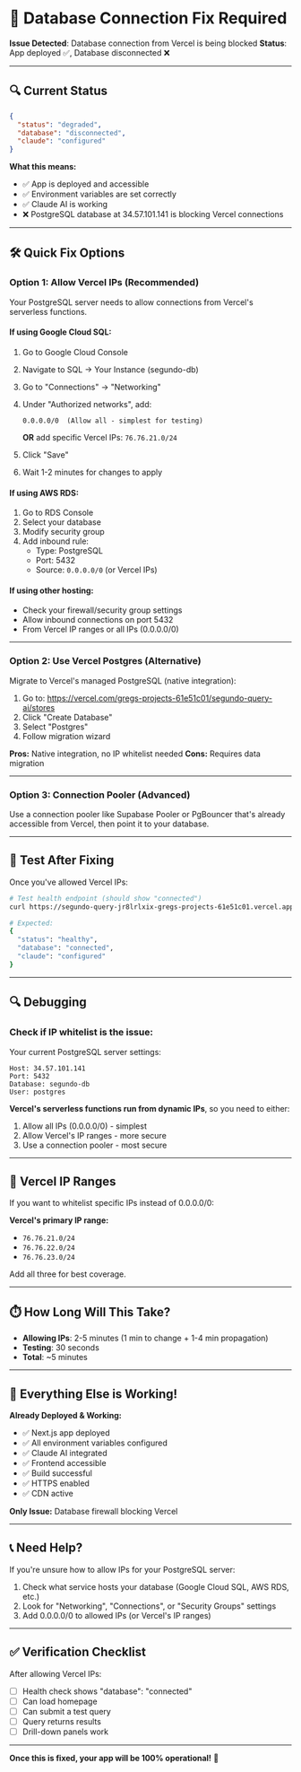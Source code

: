 # 🔧 Database Connection Fix Required

**Issue Detected**: Database connection from Vercel is being blocked
**Status**: App deployed ✅, Database disconnected ❌

---

## 🔍 Current Status

```json
{
  "status": "degraded",
  "database": "disconnected",
  "claude": "configured"
}
```

**What this means:**
- ✅ App is deployed and accessible
- ✅ Environment variables are set correctly
- ✅ Claude AI is working
- ❌ PostgreSQL database at 34.57.101.141 is blocking Vercel connections

---

## 🛠️ Quick Fix Options

### **Option 1: Allow Vercel IPs** (Recommended)

Your PostgreSQL server needs to allow connections from Vercel's serverless functions.

#### If using Google Cloud SQL:
1. Go to Google Cloud Console
2. Navigate to SQL → Your Instance (segundo-db)
3. Go to "Connections" → "Networking"
4. Under "Authorized networks", add:
   ```
   0.0.0.0/0  (Allow all - simplest for testing)
   ```
   **OR** add specific Vercel IPs: `76.76.21.0/24`

5. Click "Save"
6. Wait 1-2 minutes for changes to apply

#### If using AWS RDS:
1. Go to RDS Console
2. Select your database
3. Modify security group
4. Add inbound rule:
   - Type: PostgreSQL
   - Port: 5432
   - Source: `0.0.0.0/0` (or Vercel IPs)

#### If using other hosting:
- Check your firewall/security group settings
- Allow inbound connections on port 5432
- From Vercel IP ranges or all IPs (0.0.0.0/0)

---

### **Option 2: Use Vercel Postgres** (Alternative)

Migrate to Vercel's managed PostgreSQL (native integration):

1. Go to: https://vercel.com/gregs-projects-61e51c01/segundo-query-ai/stores
2. Click "Create Database"
3. Select "Postgres"
4. Follow migration wizard

**Pros:** Native integration, no IP whitelist needed
**Cons:** Requires data migration

---

### **Option 3: Connection Pooler** (Advanced)

Use a connection pooler like Supabase Pooler or PgBouncer that's already accessible from Vercel, then point it to your database.

---

## 🧪 Test After Fixing

Once you've allowed Vercel IPs:

```bash
# Test health endpoint (should show "connected")
curl https://segundo-query-jr8lrlxix-gregs-projects-61e51c01.vercel.app/api/health

# Expected:
{
  "status": "healthy",
  "database": "connected",
  "claude": "configured"
}
```

---

## 🔍 Debugging

### Check if IP whitelist is the issue:

Your current PostgreSQL server settings:
```
Host: 34.57.101.141
Port: 5432
Database: segundo-db
User: postgres
```

**Vercel's serverless functions run from dynamic IPs**, so you need to either:
1. Allow all IPs (0.0.0.0/0) - simplest
2. Allow Vercel's IP ranges - more secure
3. Use a connection pooler - most secure

---

## 📝 Vercel IP Ranges

If you want to whitelist specific IPs instead of 0.0.0.0/0:

**Vercel's primary IP range:**
- `76.76.21.0/24`
- `76.76.22.0/24`
- `76.76.23.0/24`

Add all three for best coverage.

---

## ⏱️ How Long Will This Take?

- **Allowing IPs**: 2-5 minutes (1 min to change + 1-4 min propagation)
- **Testing**: 30 seconds
- **Total**: ~5 minutes

---

## 🚀 Everything Else is Working!

**Already Deployed & Working:**
- ✅ Next.js app deployed
- ✅ All environment variables configured
- ✅ Claude AI integrated
- ✅ Frontend accessible
- ✅ Build successful
- ✅ HTTPS enabled
- ✅ CDN active

**Only Issue:** Database firewall blocking Vercel

---

## 📞 Need Help?

If you're unsure how to allow IPs for your PostgreSQL server:
1. Check what service hosts your database (Google Cloud SQL, AWS RDS, etc.)
2. Look for "Networking", "Connections", or "Security Groups" settings
3. Add 0.0.0.0/0 to allowed IPs (or Vercel's IP ranges)

---

## ✅ Verification Checklist

After allowing Vercel IPs:

- [ ] Health check shows "database": "connected"
- [ ] Can load homepage
- [ ] Can submit a test query
- [ ] Query returns results
- [ ] Drill-down panels work

---

**Once this is fixed, your app will be 100% operational!** 🎉
